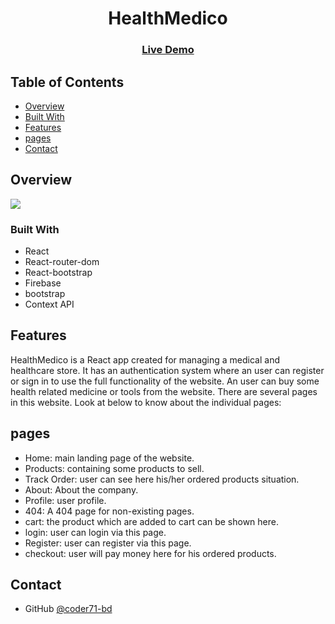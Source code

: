 <h1 align="center">HealthMedico</h1>

<div align="center">
  <h3>
  <!--add netlify link here-->
    <a href="">
      Live Demo
    </a>
  </h3>
</div>

<!-- TABLE OF CONTENTS -->

## Table of Contents

- [Overview](#overview)
- [Built With](#built-with)
- [Features](#features)
- [pages](#pages)
- [Contact](#contact)

<!-- OVERVIEW -->

## Overview

<!-- give images link of this website -->

![](./calculator.png)

### Built With

- React
- React-router-dom
- React-bootstrap
- Firebase
- bootstrap
- Context API

## Features

HealthMedico is a React app created for managing a medical and healthcare store. It has an authentication system where an user can register or sign in to use the full functionality of the website. An user can buy some health related medicine or tools from the website. There are several pages in this website. Look at below to know about the individual pages:

## pages

- Home: main landing page of the website.
- Products: containing some products to sell.
- Track Order: user can see here his/her ordered products situation.
- About: About the company.
- Profile: user profile.
- 404: A 404 page for non-existing pages.
- cart: the product which are added to cart can be shown here.
- login: user can login via this page.
- Register: user can register via this page.
- checkout: user will pay money here for his ordered products.

## Contact

- GitHub [@coder71-bd](https://github.com/coder71-bd)
